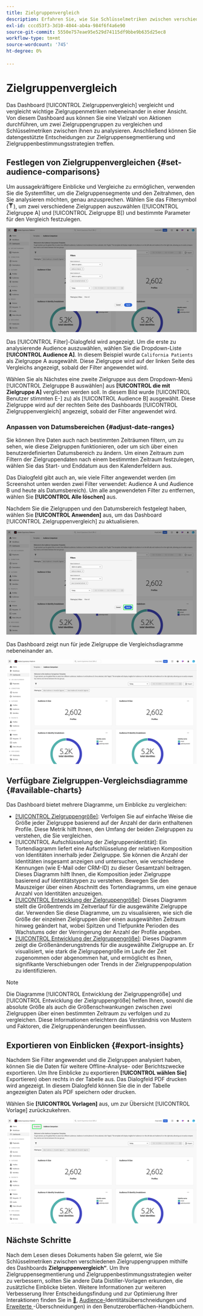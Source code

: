 ```yaml
---
title: Zielgruppenvergleich
description: Erfahren Sie, wie Sie Schlüsselmetriken zwischen verschiedenen Zielgruppengruppen mithilfe des Dashboards für den Zielgruppenvergleich vergleichen. Festlegen von Zielgruppenfiltern, Analysieren von Trends und Exportieren von Einblicken für datengesteuerte Entscheidungen
exl-id: cccd53f3-3d10-4044-ab4a-984f6f4a6e90
source-git-commit: 5550e757eae95e529d74115df9bbe9b635d25ec8
workflow-type: tm+mt
source-wordcount: '745'
ht-degree: 0%

---
```


# Zielgruppenvergleich

Das Dashboard [!UICONTROL Zielgruppenvergleich] vergleicht und vergleicht wichtige Zielgruppenmetriken nebeneinander in einer Ansicht. Von diesem Dashboard aus können Sie eine Vielzahl von Aktionen durchführen, um zwei Zielgruppengruppen zu vergleichen und Schlüsselmetriken zwischen ihnen zu analysieren. Anschließend können Sie datengestützte Entscheidungen zur Zielgruppensegmentierung und Zielgruppenbestimmungsstrategien treffen.

## Festlegen von Zielgruppenvergleichen {#set-audience-comparisons}

Um aussagekräftigere Einblicke und Vergleiche zu ermöglichen, verwenden Sie die Systemfilter, um die Zielgruppensegmente und den Zeitrahmen, den Sie analysieren möchten, genau anzusprechen. Wählen Sie das Filtersymbol (![Das Filtersymbol.](../../../images/icons/filter-icon-white.png)), um zwei verschiedene Zielgruppen auszuwählen ([!UICONTROL Zielgruppe A] und [!UICONTROL Zielgruppe B]) und bestimmte Parameter für den Vergleich festzulegen.

![Das Dialogfeld „Filter“ im Dashboard für den Zielgruppenvergleich.](../../images/sql-insights-query-pro-mode/templates/audience-comparison-filters.png)

Das [!UICONTROL Filter]-Dialogfeld wird angezeigt. Um die erste zu analysierende Audience auszuwählen, wählen Sie die Dropdown-Liste **[!UICONTROL Audience A]**. In diesem Beispiel wurde `California Patients` als Zielgruppe A ausgewählt. Diese Zielgruppe wird auf der linken Seite des Vergleichs angezeigt, sobald der Filter angewendet wird.

Wählen Sie als Nächstes eine zweite Zielgruppe aus dem Dropdown-Menü [!UICONTROL Zielgruppe B auswählen] aus **[!UICONTROL die mit Zielgruppe A]** verglichen werden soll. In diesem Bild wurde [!UICONTROL Benutzer stimmten E-] zu) als [!UICONTROL Audience B] ausgewählt. Diese Zielgruppe wird auf der rechten Seite des Dashboards [!UICONTROL Zielgruppenvergleich] angezeigt, sobald der Filter angewendet wird.

### Anpassen von Datumsbereichen {#adjust-date-ranges}

Sie können Ihre Daten auch nach bestimmten Zeiträumen filtern, um zu sehen, wie diese Zielgruppen funktionieren, oder um sich über einen benutzerdefinierten Datumsbereich zu ändern. Um einen Zeitraum zum Filtern der Zielgruppendaten nach einem bestimmten Zeitraum festzulegen, wählen Sie das Start- und Enddatum aus den Kalenderfeldern aus.

Das Dialogfeld gibt auch an, wie viele Filter angewendet werden (im Screenshot unten werden zwei Filter verwendet: Audience A und Audience B und heute als Datumsbereich). Um alle angewendeten Filter zu entfernen, wählen Sie **[!UICONTROL Alle löschen]** aus.

Nachdem Sie die Zielgruppen und den Datumsbereich festgelegt haben, wählen Sie **[!UICONTROL Anwenden]** aus, um das Dashboard [!UICONTROL Zielgruppenvergleich] zu aktualisieren.

![Das Dialogfeld „Filter“ im Dashboard für den Zielgruppenvergleich mit hervorgehobener Option „Anwenden“.](../../images/sql-insights-query-pro-mode/templates/audience-comparison-filters-apply.png)

Das Dashboard zeigt nun für jede Zielgruppe die Vergleichsdiagramme nebeneinander an.

![Das Dashboard für den Zielgruppenvergleich mit mehreren Diagrammen, in denen die Metriken für jede Zielgruppe verglichen werden.](../../images/sql-insights-query-pro-mode/templates/audience-comparison-dashboard.png)

## Verfügbare Zielgruppen-Vergleichsdiagramme {#available-charts}

<!-- Potentially could expand this section to include images of each widget.  -->

Das Dashboard bietet mehrere Diagramme, um Einblicke zu vergleichen:

- [[!UICONTROL Zielgruppengröße]](../../guides/audiences.md#audience-size): Verfolgen Sie auf einfache Weise die Größe jeder Zielgruppe basierend auf der Anzahl der darin enthaltenen Profile. Diese Metrik hilft Ihnen, den Umfang der beiden Zielgruppen zu verstehen, die Sie vergleichen.
- [!UICONTROL Aufschlüsselung der Zielgruppenidentität]: Ein Tortendiagramm liefert eine Aufschlüsselung der relativen Komposition von Identitäten innerhalb jeder Zielgruppe. Sie können die Anzahl der Identitäten insgesamt anzeigen und untersuchen, wie verschiedene Kennungen (wie E-Mail oder CRM-ID) zu dieser Gesamtzahl beitragen. Dieses Diagramm hilft Ihnen, die Komposition jeder Zielgruppe basierend auf Identitätstypen zu verstehen. Bewegen Sie den Mauszeiger über einen Abschnitt des Tortendiagramms, um eine genaue Anzahl von Identitäten anzuzeigen.
- [[!UICONTROL Entwicklung der Zielgruppengröße]](../../guides/audiences.md#audience-size-trend): Dieses Diagramm stellt die Größentrends im Zeitverlauf für die ausgewählte Zielgruppe dar. Verwenden Sie diese Diagramme, um zu visualisieren, wie sich die Größe der einzelnen Zielgruppen über einen ausgewählten Zeitraum hinweg geändert hat, wobei Spitzen und Tiefpunkte Perioden des Wachstums oder der Verringerung der Anzahl der Profile angeben.
- [[!UICONTROL Entwicklung der Zielgruppengröße]](../../guides/audiences.md#audience-size-change-trend): Dieses Diagramm zeigt die Größenänderungstrends für die ausgewählte Zielgruppe an. Er visualisiert, wie stark die Zielgruppengröße im Laufe der Zeit zugenommen oder abgenommen hat, und ermöglicht es Ihnen, signifikante Verschiebungen oder Trends in der Zielgruppenpopulation zu identifizieren.

>[!NOTE]
>
>Die Diagramme [!UICONTROL Entwicklung der Zielgruppengröße] und [!UICONTROL Entwicklung der Zielgruppengröße] helfen Ihnen, sowohl die absolute Größe als auch die Größenschwankungen zwischen zwei Zielgruppen über einen bestimmten Zeitraum zu verfolgen und zu vergleichen. Diese Informationen erleichtern das Verständnis von Mustern und Faktoren, die Zielgruppenänderungen beeinflussen.

## Exportieren von Einblicken {#export-insights}

Nachdem Sie Filter angewendet und die Zielgruppen analysiert haben, können Sie die Daten für weitere Offline-Analyse- oder Berichtszwecke exportieren. Um Ihre Einblicke zu exportieren **[!UICONTROL wählen Sie]** Exportieren) oben rechts in der Tabelle aus. Das Dialogfeld PDF drucken wird angezeigt. In diesem Dialogfeld können Sie die in der Tabelle angezeigten Daten als PDF speichern oder drucken.

Wählen Sie **[!UICONTROL Vorlagen]** aus, um zur Übersicht [!UICONTROL Vorlage] zurückzukehren.

![Die Ansicht „Erweiterte Zielgruppe überschneidet“ mit hervorgehobenen Vorlagen.](../../images/sql-insights-query-pro-mode/templates/navigation.png)

## Nächste Schritte

Nach dem Lesen dieses Dokuments haben Sie gelernt, wie Sie Schlüsselmetriken zwischen verschiedenen Zielgruppengruppen mithilfe des Dashboards **Zielgruppenvergleich“**. Um Ihre Zielgruppensegmentierung und Zielgruppenbestimmungsstrategien weiter zu verbessern, sollten Sie andere Data Distiller-Vorlagen erkunden, die zusätzliche Einblicke bieten. Weitere Informationen zur weiteren Verbesserung Ihrer Entscheidungsfindung und zur Optimierung Ihrer Interaktionen finden Sie in [&#128279;](./trends.md), [Audience-](./identity-overlaps.md)Identitätsüberschneidungen und [Erweiterte &#x200B;](./overlaps.md)-Überschneidungen) in den Benutzeroberflächen-Handbüchern.

